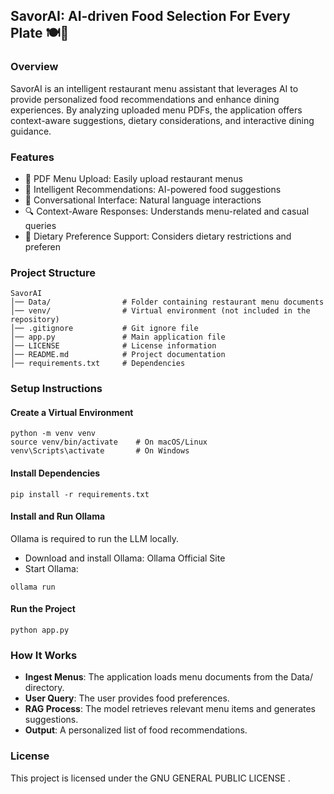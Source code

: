## SavorAI: AI-driven Food Selection For Every Plate 🍽️🤖
### Overview
SavorAI is an intelligent restaurant menu assistant that leverages AI to provide personalized food recommendations and enhance dining experiences. By analyzing uploaded menu PDFs, the application offers context-aware suggestions, dietary considerations, and interactive dining guidance.

### Features
* 📄 PDF Menu Upload: Easily upload restaurant menus
* 🧠 Intelligent Recommendations: AI-powered food suggestions
* 💬 Conversational Interface: Natural language interactions
* 🔍 Context-Aware Responses: Understands menu-related and casual queries
* 🌿 Dietary Preference Support: Considers dietary restrictions and preferen

### Project Structure
```
SavorAI 
│── Data/                # Folder containing restaurant menu documents  
│── venv/                # Virtual environment (not included in the repository)  
│── .gitignore           # Git ignore file  
│── app.py               # Main application file  
│── LICENSE              # License information  
│── README.md            # Project documentation  
│── requirements.txt     # Dependencies  
```

### Setup Instructions
#### Create a Virtual Environment
```
python -m venv venv
source venv/bin/activate    # On macOS/Linux
venv\Scripts\activate       # On Windows
```

#### Install Dependencies
```
pip install -r requirements.txt
```

#### Install and Run Ollama
Ollama is required to run the LLM locally.
* Download and install Ollama: Ollama Official Site
* Start Ollama:
```
ollama run
```

#### Run the Project
```
python app.py
```

### How It Works
* **Ingest Menus**: The application loads menu documents from the Data/ directory.
* **User Query**: The user provides food preferences.
* **RAG Process**: The model retrieves relevant menu items and generates suggestions.
* **Output**: A personalized list of food recommendations.

### License
This project is licensed under the GNU GENERAL PUBLIC LICENSE .
